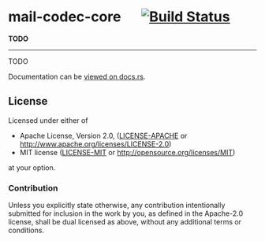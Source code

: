 
# mail-codec-core &emsp; [![Build Status](https://travis-ci.org/1aim/mail_codec.svg?branch=master)](https://travis-ci.org/1aim/mail_codec)

**TODO**

---

TODO


Documentation can be [viewed on docs.rs](https://docs.rs/mail-codec-core).


## License

Licensed under either of

 * Apache License, Version 2.0, ([LICENSE-APACHE](LICENSE-APACHE) or http://www.apache.org/licenses/LICENSE-2.0)
 * MIT license ([LICENSE-MIT](LICENSE-MIT) or http://opensource.org/licenses/MIT)

at your option.

### Contribution

Unless you explicitly state otherwise, any contribution intentionally submitted
for inclusion in the work by you, as defined in the Apache-2.0 license, shall be dual licensed as above, without any
additional terms or conditions.

